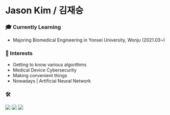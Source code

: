 **Jason Kim / 김재승**
========================


### 🎓 Currently Learning

- Majoring Biomedical Engineering in Yonsei University, Wonju (2021.03~)

### 🔭 Interests

- Getting to know various algorithms
- Medical Device Cybersecurity
- Making convenient things
- Nowadays | Artificial Neural Network

### 🛠
<img src="https://img.shields.io/badge/Python-3766AB?style=square&logo=Python&logoColor=white"/></a>
<img src="https://img.shields.io/badge/MATLAB-FF6600?style=square&logo=Atlassian&logoColor=blue"/>
<img src="https://img.shields.io/badge/C-%2300599C.svg?style=square&logo=c&logoColor=white"/>
